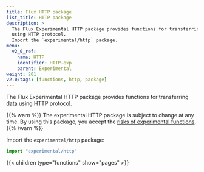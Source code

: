 ```yaml
---
title: Flux HTTP package
list_title: HTTP package
description: >
  The Flux Experimental HTTP package provides functions for transferring data
  using HTTP protocol.
  Import the `experimental/http` package.
menu:
  v2_0_ref:
    name: HTTP
    identifier: HTTP-exp
    parent: Experimental
weight: 201
v2.0/tags: [functions, http, package]
---
```


The Flux Experimental HTTP package provides functions for transferring data
using HTTP protocol.

{{% warn %}}
The experimental HTTP package is subject to change at any time.
By using this package, you accept the [risks of experimental functions](/v2.0/reference/flux/stdlib/experimental/#use-experimental-functions-at-your-own-risk).
{{% /warn %}}

Import the `experimental/http` package:

```js
import "experimental/http"
```

{{< children type="functions" show="pages" >}}
